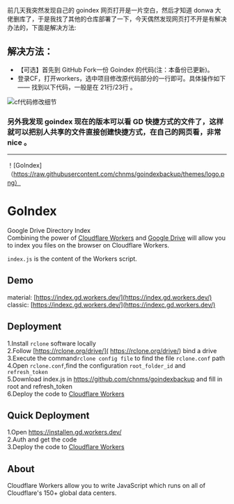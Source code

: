 前几天我突然发现自己的 goindex 网页打开是一片空白，然后才知道 donwa 大佬删库了，于是我找了其他的仓库部署了一下，今天偶然发现网页打不开是有解决办法的，下面是解决方法:
## 解决方法：
- 【可选】首先到 GitHub Fork一份 Goindex 的代码(注：本备份已更新)。
- 登录CF，打开workers，选中项目修改原代码部分的一行即可。具体操作如下 —— 找到以下代码，一般是在 21行/23行 。

![cf代码修改细节](https://ae01.alicdn.com/kf/U324911b4bfea4f5bbd01d83026575b51d.png)

### 另外我发现 goindex 现在的版本可以看 GD 快捷方式的文件了，这样就可以把别人共享的文件直接创建快捷方式，在自己的网页看，非常 nice 。



---

！[GoIndex]（https://raw.githubusercontent.com/chnms/goindexbackup/themes/logo.png）  
  
GoIndex  
====  
Google Drive Directory Index  
Combining the power of [Cloudflare Workers](https://workers.cloudflare.com/) and [Google Drive](https://www.google.com/drive/) will allow you to index you files on the browser on Cloudflare Workers.    

`index.js` is the content of the Workers script.  

## Demo  
material: [https://index.gd.workers.dev/](https://index.gd.workers.dev/)  
classic: [https://indexc.gd.workers.dev/](https://indexc.gd.workers.dev/)  

## Deployment  
1.Install `rclone` software locally  
2.Follow [https://rclone.org/drive/]( https://rclone.org/drive/) bind a drive  
3.Execute the command`rclone config file` to find the file `rclone.conf` path  
4.Open `rclone.conf`,find the configuration `root_folder_id` and `refresh_token`    
5.Download index.js in https://github.com/chnms/goindexbackup and fill in root and refresh_token  
6.Deploy the code to [Cloudflare Workers](https://www.cloudflare.com/)

## Quick Deployment  
1.Open https://installen.gd.workers.dev/  
2.Auth and get the code  
3.Deploy the code to [Cloudflare Workers](https://www.cloudflare.com/)  



## About  
Cloudflare Workers allow you to write JavaScript which runs on all of Cloudflare's 150+ global data centers.  
